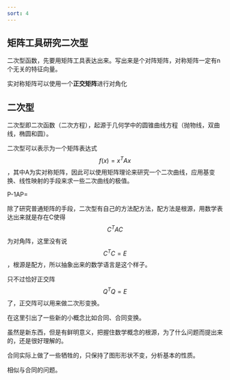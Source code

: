 ```yaml
---
sort: 4
---
```


## 矩阵工具研究二次型

二次型函数，先要用矩阵工具表达出来。写出来是个对阵矩阵，对称矩阵一定有n个无关的特征向量。

实对称矩阵可以使用一个**正交矩阵**进行对角化

## 二次型

二次型即二次函数（二次方程），起源于几何学中的圆锥曲线方程（抛物线，双曲线，椭圆和圆）。

二次型可以表示为一个矩阵表达式$$ f(x)=x^T Ax $$，其中A为实对称矩阵，因此可以使用矩阵理论来研究一个二次曲线，应用基变换、线性映射的手段来求一些二次曲线的极值。

P-1AP=

除了研究普通矩阵的手段，二次型有自己的方法配方法，配方法是根源，用数学表达出来就是存在C使得$$ C^TAC $$为对角阵，这里没有说$$C^TC = E$$，根源是配方，所以抽象出来的数学语言是这个样子。

只不过恰好正交阵$$ Q^TQ=E $$了，正交阵可以用来做二次形变换。

在这里引出了一些新的小概念比如合同、合同变换。

虽然是新东西，但是有鲜明意义，把握住数学概念的根源，为了什么问题而提出来的，还是很好理解的。

合同实际上做了一些牺牲的，只保持了图形形状不变，分析基本的性质。


相似与合同的问题。






